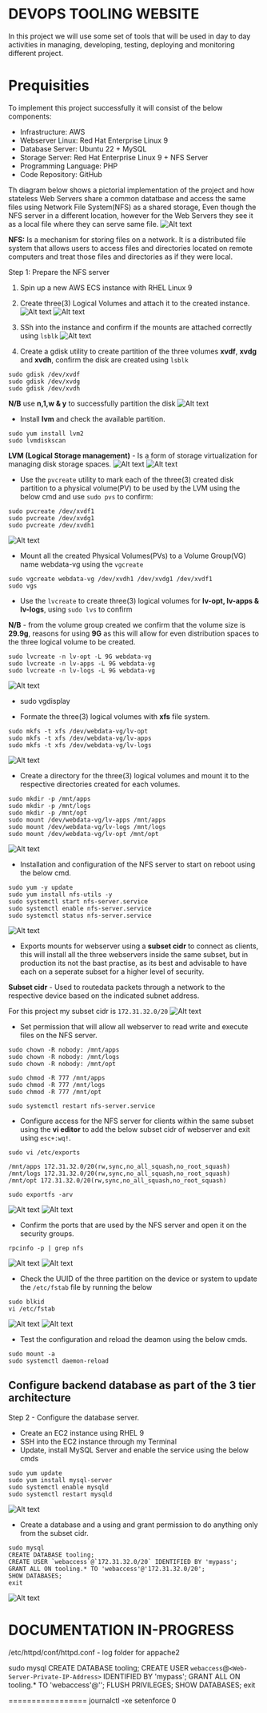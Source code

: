 # DEVOPS TOOLING WEBSITE
In this project we will use some set of tools that will be used in day to day activities in managing, developing, testing, deploying and monitoring different project.

# **Prequisities**
To implement this project successfully it will consist of the below components:
* Infrastructure: AWS
* Webserver Linux: Red Hat Enterprise Linux 9
* Database Server: Ubuntu 22 + MySQL
* Storage Server: Red Hat Enterprise Linux 9 + NFS Server
* Programming Language: PHP
* Code Repository: GitHub

Th diagram below shows a pictorial implementation of the project and how stateless Web Servers share a common datatbase and access the same files using Network File System(NFS) as a shared storage, Even though the NFS server in a different location, however for the Web Servers they see it as a local file where they can serve same file.
![Alt text](<Images/3tier Diagram.png>)

**NFS:** Is a mechanism for storing files on a network. It is a distributed file system that allows users to access files and directories located on remote computers and treat those files and directories as if they were local.

Step 1: Prepare the NFS server
1. Spin up a new AWS ECS instance with RHEL Linux 9
2. Create three(3) Logical Volumes and attach it to the created instance.
![Alt text](<Images/Created volume east 1c.png>)
![Alt text](<Images/Attaching volume to NFS server.png>)

3. SSh into the instance and confirm if the mounts are attached correctly using `lsblk`
![Alt text](<Images/SSH and lsblk sudo -i.png>)

4. Create a gdisk utility to create partition of the three volumes **xvdf**, **xvdg** and **xvdh**, confirm the disk are created using `lsblk`
```
sudo gdisk /dev/xvdf
sudo gdisk /dev/xvdg
sudo gdisk /dev/xvdh
```
**N/B** use **n,1,w & y** to successfully partition the disk
![Alt text](<Images/created partition and lsblk.png>)

* Install **lvm** and check the available partition.
```
sudo yum install lvm2
sudo lvmdiskscan
```
**LVM (Logical Storage management)** - Is a form of storage virtualization for managing disk storage spaces.
![Alt text](<Images/install lvm2.png>)
![Alt text](<Images/sudo lvmdiskscan (2).png>)

* Use the `pvcreate` utility to mark each of the three(3) created disk partition to a physical volume(PV) to be used by the LVM using the below cmd and use `sudo pvs` to confirm:
```
sudo pvcreate /dev/xvdf1
sudo pvcreate /dev/xvdg1
sudo pvcreate /dev/xvdh1
```
![Alt text](<Images/sudo pvs.png>)

* Mount all the created Physical Volumes(PVs) to a Volume Group(VG) name webdata-vg using the `vgcreate` 
```
sudo vgcreate webdata-vg /dev/xvdh1 /dev/xvdg1 /dev/xvdf1
sudo vgs
```
* Use the `lvcreate` to create three(3) logical volumes for **lv-opt, lv-apps & lv-logs**, using `sudo lvs` to confirm

**N/B** - from the volume group created we confirm that the volume size is **29.9g**, reasons for using **9G** as this will allow for even distribution spaces to the three logical volume to be created. 
```
sudo lvcreate -n lv-opt -L 9G webdata-vg
sudo lvcreate -n lv-apps -L 9G webdata-vg
sudo lvcreate -n lv-logs -L 9G webdata-vg
```
![Alt text](<Images/sudo lvs and lsblk.png>)

* sudo vgdisplay

* Formate the three(3) logical volumes with **xfs** file system.
```
sudo mkfs -t xfs /dev/webdata-vg/lv-opt
sudo mkfs -t xfs /dev/webdata-vg/lv-apps
sudo mkfs -t xfs /dev/webdata-vg/lv-logs
```
![Alt text](<Images/xfs .png>)

* Create a directory for the three(3) logical volumes and mount it to the respective directories created for each volumes.
```
sudo mkdir -p /mnt/apps
sudo mkdir -p /mnt/logs
sudo mkdir -p /mnt/opt
sudo mount /dev/webdata-vg/lv-apps /mnt/apps
sudo mount /dev/webdata-vg/lv-logs /mnt/logs
sudo mount /dev/webdata-vg/lv-opt /mnt/opt
```
![Alt text](<Images/mkdir and mount.png>)

* Installation and configuration of the NFS server to start on reboot using the below cmd.
```
sudo yum -y update
sudo yum install nfs-utils -y
sudo systemctl start nfs-server.service
sudo systemctl enable nfs-server.service
sudo systemctl status nfs-server.service
```
![Alt text](<Images/NFS saver installed and status confirmed.png>)

* Exports mounts for webserver using a **subset cidr** to connect as clients, this will install all the three webservers inside the same subset, but in production its not the bast practise, as its best and advisable to have each on a seperate subset for a higher level of security.

**Subset cidr** - Used to routedata packets through a network to the respective device based on the indicated subnet address.

For this project my subset cidr is `172.31.32.0/20`
![Alt text](<Images/Subnet ID.png>)

* Set permission that will allow all webserver to read write and execute files on the NFS server.
```
sudo chown -R nobody: /mnt/apps
sudo chown -R nobody: /mnt/logs
sudo chown -R nobody: /mnt/opt

sudo chmod -R 777 /mnt/apps
sudo chmod -R 777 /mnt/logs
sudo chmod -R 777 /mnt/opt

sudo systemctl restart nfs-server.service
```

* Configure access for the NFS server for clients within the same subset using the **vi editor** to add the below subset cidr of webserver and exit using `esc+:wq!`.
```
sudo vi /etc/exports

/mnt/apps 172.31.32.0/20(rw,sync,no_all_squash,no_root_squash)
/mnt/logs 172.31.32.0/20(rw,sync,no_all_squash,no_root_squash)
/mnt/opt 172.31.32.0/20(rw,sync,no_all_squash,no_root_squash)

sudo exportfs -arv
```
![Alt text](<Images/VI subnet mnt aps opt.png>)
![Alt text](<Images/sudo exportsfs.png>)

* Confirm the ports that are used by the NFS server and open it on the security groups.

`rpcinfo -p | grep nfs`

![Alt text](<Images/rpcinfo -p.png>)
![Alt text](<Images/NFS inbound rule.png>)

* Check the UUID of the three partition on the device or system to update the `/etc/fstab` file by running the below
```
sudo blkid
vi /etc/fstab
```
![Alt text](Images/UUID.png)
![Alt text](<Images/Vi UUID.png>)

* Test the configuration and reload the deamon using the below cmds.
```
sudo mount -a
sudo systemctl daemon-reload
```

## Configure backend database as part of the 3 tier architecture

Step 2 - Configure the database server.
* Create an EC2 instance using RHEL 9
* SSH into the EC2 instance through my Terminal 
* Update, install MySQL Server and enable the service using the below cmds
```
sudo yum update
sudo yum install mysql-server
sudo systemctl enable mysqld
sudo systemctl restart mysqld
```
![Alt text](<Images/Install mysql server.png>)

* Create a database and a using and grant permission to do anything only from the subset cidr.
```
sudo mysql
CREATE DATABASE tooling;
CREATE USER `webaccess`@`172.31.32.0/20` IDENTIFIED BY 'mypass';
GRANT ALL ON tooling.* TO 'webaccess'@'172.31.32.0/20';
SHOW DATABASES;
exit
```
![Alt text](<Images/set up mysql server.png>)


# DOCUMENTATION IN-PROGRESS









/etc/httpd/conf/httpd.conf - log folder for appache2

sudo mysql
CREATE DATABASE tooling;
CREATE USER `webaccess`@`<Web-Server-Private-IP-Address>` IDENTIFIED BY 'mypass';
GRANT ALL ON tooling.* TO 'webaccess'@'<Web-Server-Private-IP-Address>';
FLUSH PRIVILEGES;
SHOW DATABASES;
exit

=================
journalctl -xe
setenforce 0